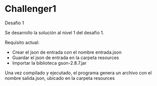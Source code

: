 # Challenger1
Desafio 1

Se desarrollo la solución al nivel 1 del desafio 1.

Requisito actual: 
  - Crear el json de entrada con el nombre entrada.json
  - Guardar el json de entrada en la carpeta resources
  - Importar la biblioteca gson-2.8.7.jar
  
Una vez compilado y ejecutado, el programa genera un archivo con el nombre salida.json, ubicado en la carpeta resources



